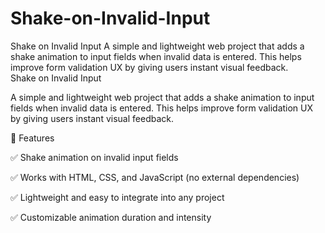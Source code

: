 # Shake-on-Invalid-Input
Shake on Invalid Input  A simple and lightweight web project that adds a shake animation to input fields when invalid data is entered. This helps improve form validation UX by giving users instant visual feedback.  
Shake on Invalid Input

A simple and lightweight web project that adds a shake animation to input fields when invalid data is entered. This helps improve form validation UX by giving users instant visual feedback.

🚀 Features

✅ Shake animation on invalid input fields

✅ Works with HTML, CSS, and JavaScript (no external dependencies)

✅ Lightweight and easy to integrate into any project

✅ Customizable animation duration and intensity
